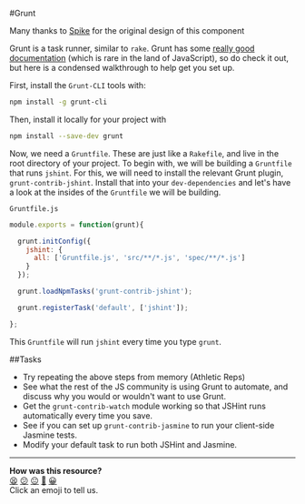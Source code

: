 #Grunt

Many thanks to [Spike](http://github.com/Spike01) for the original design of this component

Grunt is a task runner, similar to `rake`. Grunt has some [really good documentation](http://gruntjs.com/getting-started) (which is rare in the land of JavaScript), so do check it out, but here is a condensed walkthrough to help get you set up.

First, install the `Grunt-CLI` tools with:

```sh
npm install -g grunt-cli
```

Then, install it locally for your project with

```sh
npm install --save-dev grunt
```

Now, we need a `Gruntfile`. These are just like a `Rakefile`, and live in the root directory of your project. To begin with, we will be building a `Gruntfile` that runs `jshint`. For this, we will need to install the relevant Grunt plugin, `grunt-contrib-jshint`. Install that into your `dev-dependencies` and let's have a look at the insides of the `Gruntfile` we will be building.

`Gruntfile.js`
```javascript
module.exports = function(grunt){

  grunt.initConfig({
    jshint: {
      all: ['Gruntfile.js', 'src/**/*.js', 'spec/**/*.js']
    }
  });

  grunt.loadNpmTasks('grunt-contrib-jshint');

  grunt.registerTask('default', ['jshint']);

};
```

This `Gruntfile` will run `jshint` every time you type `grunt`.

##Tasks

* Try repeating the above steps from memory (Athletic Reps)  
* See what the rest of the JS community is using Grunt to automate, and discuss why you would or wouldn't want to use Grunt.  
* Get the `grunt-contrib-watch` module working so that JSHint runs automatically every time you save.  
* See if you can set up `grunt-contrib-jasmine` to run your client-side Jasmine tests.  
* Modify your default task to run both JSHint and Jasmine.  

<!-- BEGIN GENERATED SECTION DO NOT EDIT -->

---

**How was this resource?**  
[😫](https://airtable.com/shrUJ3t7KLMqVRFKR?prefill_Repository=course&prefill_File=pills/grunt.md&prefill_Sentiment=😫) [😕](https://airtable.com/shrUJ3t7KLMqVRFKR?prefill_Repository=course&prefill_File=pills/grunt.md&prefill_Sentiment=😕) [😐](https://airtable.com/shrUJ3t7KLMqVRFKR?prefill_Repository=course&prefill_File=pills/grunt.md&prefill_Sentiment=😐) [🙂](https://airtable.com/shrUJ3t7KLMqVRFKR?prefill_Repository=course&prefill_File=pills/grunt.md&prefill_Sentiment=🙂) [😀](https://airtable.com/shrUJ3t7KLMqVRFKR?prefill_Repository=course&prefill_File=pills/grunt.md&prefill_Sentiment=😀)  
Click an emoji to tell us.

<!-- END GENERATED SECTION DO NOT EDIT -->
